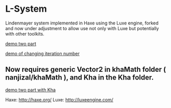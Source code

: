 L-System
========

Lindenmayer system implemented in Haxe using the Luxe engine, forked and now under adjustment to allow use not only with Luxe but potentially with other toolkits.

[demo two part](https://rawgit.com/nanjizal/L-System/master/bin/web/index.html)

[demo of changing iteration number](https://rawgit.com/nanjizal/L-System/master/bin/webIteration/index.html)

## Now requires generic Vector2 in khaMath folder ( nanjizal/khaMath ), and Kha in the Kha folder.

[demo two part with Kha](https://rawgit.com/nanjizal/L-System/master/build/html5/index.html)

Haxe: http://haxe.org/
Luxe: http://luxeengine.com/
